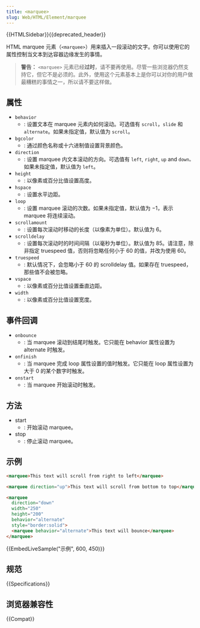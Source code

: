 ```yaml
---
title: <marquee>
slug: Web/HTML/Element/marquee
---
```


{{HTMLSidebar}}{{deprecated_header}}

HTML marquee 元素（`<marquee>`）用来插入一段滚动的文字。你可以使用它的属性控制当文本到达容器边缘发生的事情。

> **警告：** `<marquee>` 元素已经**过时**，请不要再使用。尽管一些浏览器仍然支持它，但它不是必须的。此外，使用这个元素基本上是你可以对你的用户做最糟糕的事情之一，所以请不要这样做。

## 属性

- `behavior`
  - : 设置文本在 marquee 元素内如何滚动。可选值有 `scroll`，`slide` 和 `alternate`。如果未指定值，默认值为 `scroll`。
- `bgcolor`
  - : 通过颜色名称或十六进制值设置背景颜色。
- `direction`
  - : 设置 marquee 内文本滚动的方向。可选值有 `left`, `right`, `up` and `down。`如果未指定值，默认值为 `left`。
- `height`
  - : 以像素或百分比值设置高度。
- `hspace`
  - : 设置水平边距。
- `loop`
  - : 设置 marquee 滚动的次数。如果未指定值，默认值为 −1，表示 marquee 将连续滚动。
- `scrollamount`
  - : 设置每次滚动时移动的长度（以像素为单位）。默认值为 6。
- `scrolldelay`
  - : 设置每次滚动时的时间间隔（以毫秒为单位）。默认值为 85。请注意，除非指定 truespeed 值，否则将忽略任何小于 60 的值，并改为使用 60。
- `truespeed`
  - : 默认情况下，会忽略小于 60 的 scrolldelay 值。如果存在 truespeed，那些值不会被忽略。
- `vspace`
  - : 以像素或百分比值设置垂直边距。
- `width`
  - : 以像素或百分比值设置宽度。

## 事件回调

- `onbounce`
  - : 当 marquee 滚动到结尾时触发。它只能在 behavior 属性设置为 alternate 时触发。
- `onfinish`
  - : 当 marquee 完成 loop 属性设置的值时触发。它只能在 loop 属性设置为大于 0 的某个数字时触发。
- `onstart`
  - : 当 marquee 开始滚动时触发。

## 方法

- start
  - : 开始滚动 marquee。
- stop
  - : 停止滚动 marquee。

## 示例

```html
<marquee>This text will scroll from right to left</marquee>

<marquee direction="up">This text will scroll from bottom to top</marquee>

<marquee
  direction="down"
  width="250"
  height="200"
  behavior="alternate"
  style="border:solid">
  <marquee behavior="alternate">This text will bounce</marquee>
</marquee>
```

{{EmbedLiveSample("示例", 600, 450)}}

## 规范

{{Specifications}}

## 浏览器兼容性

{{Compat}}
